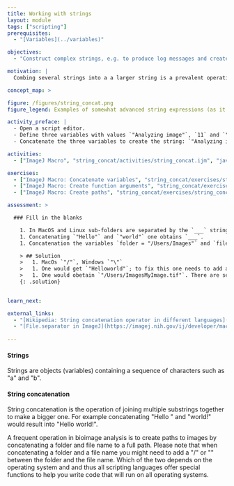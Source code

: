 ```yaml
---
title: Working with strings
layout: module
tags: ["scripting"]
prerequisites: 
  - "[Variables](../variables)"

objectives:
  - "Construct complex strings, e.g. to produce log messages and create file paths"

motivation: |
  Combing several strings into a a larger string is a prevalent operation in scripting. This is useful, e.g., to create file paths and create log messages. Such concatenation of strings is surprisingly error prone and it is thus important to learn it properly and be aware of all the pitfalls.

concept_map: >

figure: /figures/string_concat.png
figure_legend: Examples of somewhat advanced string expressions (as it they may roughly look in some hypothetical scripting language).

activity_preface: |
  - Open a script editor.
  - Define three variables with values `"Analyzing image"`, `11` and `"..."`.
  - Concatenate the three variables to create the string: `"Analyzing image 11..."`.

activities:
  - ["ImageJ Macro", "string_concat/activities/string_concat.ijm", "java"]

exercises:
  - ["ImageJ Macro: Concatenate variables", "string_concat/exercises/string_concat_imagejmacro.md"]
  - ["ImageJ Macro: Create function arguments", "string_concat/exercises/string_concat_imagejmacro2.md"]
  - ["ImageJ Macro: Create paths", "string_concat/exercises/string_concat_imagejmacro3.md"]

assessment: >

  ### Fill in the blanks

    1. In MacOS and Linux sub-folders are separated by the `___` string, whereas on Windows they are separated by the `___` string.
    1. Concatenating `"Hello"` and `"world"` one obtains `___`.
    1. Concatenation the variables `folder = "/Users/Images"` and `file = "MyImage.tif"` one obtains `___`.

    > ## Solution
    >   1. MacOs `"/"`, Windows `"\"`
    >   1. One would get `"Helloworld"`; to fix this one needs to add a third `" "` string in the middle to get `"Hello world"`. 
    >   1. One would obetain `"/Users/ImagesMyImage.tif"`. There are several ways to fix this, depending on the scripting language. A good way is to use functions such as, e.g., `os.path.join( folder, file )` in python, because this will work for both cases: `folder = "/Users/Images"` and `folder = "/Users/Images/"`.
    {: .solution}
    

learn_next:

external_links:
  - "[Wikipedia: String concatenation operator in different languages](https://en.wikipedia.org/wiki/Comparison_of_programming_languages_(strings))"
  - "[File.separator in ImageJ](https://imagej.nih.gov/ij/developer/macro/functions.html#F)"
  
---
```

#### Strings

Strings are objects (variables) containing a sequence of characters such as "a" and "b".

#### String concatenation

String concatenation is the operation of joining multiple substrings together to make a bigger one. For example concatenating "Hello " and "world!" would result into "Hello world!". 

A frequent operation in bioimage analysis is to create paths to images by concatenating a folder and file name to a full path. Please note that when concatenating a folder and a file name you might need to add a "/" or "\" between the folder and the file name. Which of the two depends on the operating system and and thus all scripting languages offer special functions to help you write code that will run on all operating systems.
